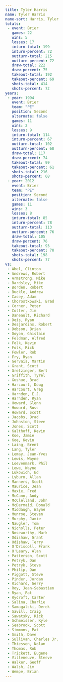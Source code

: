 ```yaml
---
title: Tyler Harris
name: Tyler Harris
name-sort: Harris, Tyler
totals:
 - event: Brier
   games: 22
   wins: 5
   losses: 17
   inturn-total: 199
   inturn-percent: 72
   outturn-total: 215
   outturn-percent: 72
   draw-total: 222
   draw-percent: 75
   takeout-total: 192
   takeout-percent: 69
   shots-total: 414
   shots-percent: 72
years:
 - year: 1994
   event: Brier
   team: "PE"
   position: Second
   alternate: false
   games: 11
   wins: 2
   losses: 9
   inturn-total: 114
   inturn-percent: 67
   outturn-total: 102
   outturn-percent: 68
   draw-total: 117
   draw-percent: 74
   takeout-total: 99
   takeout-percent: 61
   shots-total: 216
   shots-percent: 68
 - year: 2012
   event: Brier
   team: "PE"
   position: Second
   alternate: false
   games: 11
   wins: 3
   losses: 8
   inturn-total: 85
   inturn-percent: 78
   outturn-total: 113
   outturn-percent: 76
   draw-total: 105
   draw-percent: 76
   takeout-total: 93
   takeout-percent: 78
   shots-total: 198
   shots-percent: 77
vs:
 - Abel, Clinton
 - Andrews, Robert
 - Armstrong, Mike
 - Bardsley, Mike
 - Borden, Robert
 - Buckle, Andrew
 - Casey, Adam
 - Chorostkowski, Brad
 - Corner, Peter
 - Cotter, Jim
 - Daneault, Richard
 - Deis, Ryan
 - Desjardins, Robert
 - Dobson, Brian
 - Doyon, Ghislain
 - Feldman, Alfred
 - Folk, Kevin
 - Folk, Rick
 - Fowler, Rob
 - Fry, Ryan
 - Gervais, Martin
 - Grant, Scott
 - Gretzinger, Bert
 - Griffith, Tyrel
 - Gushue, Brad
 - Harcourt, Doug
 - Harcourt, Greg
 - Harnden, E.J.
 - Harnden, Ryan
 - Howard, Glenn
 - Howard, Russ
 - Howard, Scott
 - Jacobs, Brad
 - Johnston, Steve
 - Jones, Scott
 - Kalthoff, Kevin
 - Koe, Jamie
 - Koe, Kevin
 - Laing, Brent
 - Lang, Tyler
 - Lemay, Jean-Yves
 - Lewis, Wayne
 - Loevenmark, Phil
 - Lowe, Wayne
 - Lukowich, Ed
 - Lyburn, Allan
 - Manners, Scott
 - Maurice, Jean
 - Maxie, Fred
 - McCann, Andy
 - McClelland, John
 - McDermaid, Donald
 - Middaugh, Wayne
 - Munroe, Steven
 - Murphy, Jamie
 - Naugler, Tom
 - Nicholls, Peter
 - Noseworthy, Mark
 - Odishaw, Grant
 - Odishaw, Terry
 - O'Driscoll, Frank
 - O'Leary, Alan
 - Patterson, Scott
 - Petryk, Dan
 - Petryk, Steve
 - Philip, Dan
 - Piggott, Steve
 - Pinder, Jordan
 - Richard, Gerry
 - Roy, Jean-Sebastien
 - Ryan, Pat
 - Rycroft, Carter
 - Salina, Charlie
 - Samagalski, Derek
 - Savill, Craig
 - Sawatsky, Rick
 - Schmeisser, Kyle
 - Seabrook, Scott
 - Simmons, Pat
 - Smith, Dave
 - Sullivan, Charles Jr.
 - Thiessen, Nolan
 - Thomas, Rob
 - Trickett, Eugene
 - Villeneuve, Steeve
 - Walker, Geoff
 - Walsh, Jim
 - Wempe, Brian
---
```

